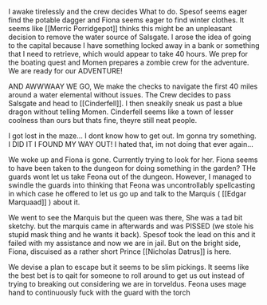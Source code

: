I awake tirelessly and the crew decides What to do. Spesof seems eager find the potable dagger and Fiona seems eager to find winter clothes. It seems like [[Merric Porridgepot]] thinks this might be an unpleasant decision to remove the water source of Salsgate. I arose the idea of going to the capital because I have something locked away in a bank or something that I need to retrieve, which would appear to take 40 hours. We prep for the boating quest and Momen prepares a zombie crew for the adventure. We are ready for our ADVENTURE!

AND AWWWAAY WE GO, We make the checks to navigate the first 40 miles around a water elemental without issues. The Crew decides to pass Salsgate and head to [[Cinderfell]]. I then sneakily sneak us past a blue dragon without telling Momen. Cinderfell seems like a town of lesser coolness than ours but thats fine, theyre still neat people.

I got lost in the maze... I dont know how to get out. Im gonna try something. I DID IT I FOUND MY WAY OUT! I hated that, im not doing that ever again...

We woke up and Fiona is gone. Currently trying to look for her. Fiona seems to have been taken to the dungeon for doing something in the garden? THe guards wont let us take Feona out of the dungeon. However, I managed to swindle the guards into thinking that Feona was uncontrollably spellcasting in which case he offered to let us go up and talk to the Marquis ( [[Edgar Marquaad]] ) about it. 

We went to see the Marquis but the queen was there, She was a tad bit sketchy. but the marquis came in afterwards and was PISSED (we stole his stupid mask thing and he wants it back). Spesof took the lead on this and it failed with my assistance and now we are in jail. But on the bright side, Fiona, discuised as a rather short Prince [[Nicholas Datrus]] is here.

We devise a plan to escape but it seems to be slim pickings. It seems like the best bet is to qait for someone to roll around to get us out instead of trying to breaking out considering we are in torveldus. Feona uses mage hand to continuously fuck with the guard with the torch